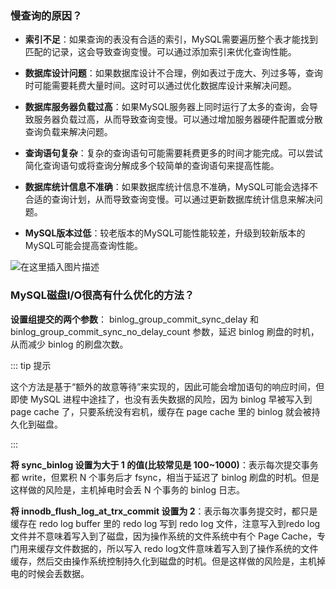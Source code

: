 ### 慢查询的原因？<Badge text="重要" type="danger" />

- **索引不足**：如果查询的表没有合适的索引，MySQL需要遍历整个表才能找到匹配的记录，这会导致查询变慢。可以通过添加索引来优化查询性能。

- **数据库设计问题**：如果数据库设计不合理，例如表过于庞大、列过多等，查询时可能需要耗费大量时间。这时可以通过优化数据库设计来解决问题。

- **数据库服务器负载过高**：如果MySQL服务器上同时运行了太多的查询，会导致服务器负载过高，从而导致查询变慢。可以通过增加服务器硬件配置或分散查询负载来解决问题。

- **查询语句复杂**：复杂的查询语句可能需要耗费更多的时间才能完成。可以尝试简化查询语句或将查询分解成多个较简单的查询语句来提高性能。

- **数据库统计信息不准确**：如果数据库统计信息不准确，MySQL可能会选择不合适的查询计划，从而导致查询变慢。可以通过更新数据库统计信息来解决问题。

- **MySQL版本过低**：较老版本的MySQL可能性能较差，升级到较新版本的MySQL可能会提高查询性能。

![在这里插入图片描述](https://img-blog.csdnimg.cn/d3ba35cf63b44096b3766372845cf4ac.png)

### MySQL磁盘I/O很高有什么优化的方法？<Badge text="了解" type="info" />

**设置组提交的两个参数**： binlog_group_commit_sync_delay 和 binlog_group_commit_sync_no_delay_count 参数，延迟 binlog 刷盘的时机，从而减少 binlog 的刷盘次数。

::: tip 提示

这个方法是基于“额外的故意等待”来实现的，因此可能会增加语句的响应时间，但即使 MySQL 进程中途挂了，也没有丢失数据的风险，因为 binlog 早被写入到 page cache 了，只要系统没有宕机，缓存在 page cache 里的 binlog 就会被持久化到磁盘。

:::

**将 sync_binlog 设置为大于 1 的值(比较常见是 100~1000)**：表示每次提交事务都 write，但累积 N 个事务后才 fsync，相当于延迟了 binlog 刷盘的时机。但是这样做的风险是，主机掉电时会丢 N 个事务的 binlog 日志。

**将 innodb_flush_log_at_trx_commit 设置为 2**：表示每次事务提交时，都只是缓存在 redo log buffer 里的 redo log 写到 redo log 文件，注意写入到redo log 文件并不意味着写入到了磁盘，因为操作系统的文件系统中有个 Page Cache，专门用来缓存文件数据的，所以写入 redo log文件意味着写入到了操作系统的文件缓存，然后交由操作系统控制持久化到磁盘的时机。但是这样做的风险是，主机掉电的时候会丢数据。